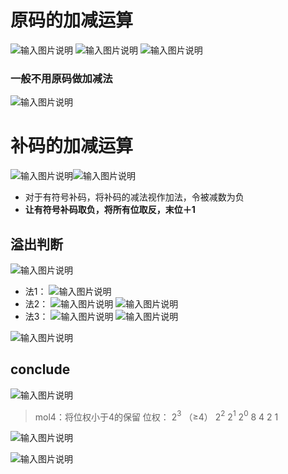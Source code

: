 


# 原码的加减运算


![输入图片说明](/imgs/2025-07-29/EvuBXvS2cCtEWqq9.png)
![输入图片说明](/imgs/2025-07-29/qpG7qbk1F0rwrrRM.png)
![输入图片说明](/imgs/2025-07-29/0rXrPyZ67R6gnaMe.png)
### 一般不用原码做加减法
![输入图片说明](/imgs/2025-08-03/1UYl3fFu59h7szPO.png)

# 补码的加减运算
![输入图片说明](/imgs/2025-07-29/YSoUevhHgfHIhVYJ.png)![输入图片说明](/imgs/2025-07-29/WooupeNLB681tjDQ.png)
- 对于有符号补码，将补码的减法视作加法，令被减数为负
- **让有符号补码取负，将所有位取反，末位＋1**


## 溢出判断
![输入图片说明](/imgs/2025-07-29/trJUg97yOqqZNw0t.png)
- 法1：
![输入图片说明](/imgs/2025-07-29/3eSruyoiljTcQAQq.png)
- 法2：
![输入图片说明](/imgs/2025-07-29/iaNbE5cjDitCctVF.png)
![输入图片说明](/imgs/2025-07-29/YepxiVfL4bvtbac4.png)
- 法3：
![输入图片说明](/imgs/2025-07-29/7VZM8vi4BTnZihRM.png)
![输入图片说明](/imgs/2025-07-29/H97dUskSKrsDVw1l.png)

![输入图片说明](/imgs/2025-08-03/pUkEl2YJBLC45M3d.png)
## conclude
![输入图片说明](/imgs/2025-07-29/Sw3qmt5J8LK1n8yI.png)
>mol4：将位权小于4的保留
位权：
2$^3$ （≥4）   2$^2$ 2$^1$ 2$^0$
8 4 2 1
  
  ![输入图片说明](/imgs/2025-07-29/l8bVBrUe3rRaxIzy.png)
  
![输入图片说明](/imgs/2025-07-29/ZFus57wT0UMPHvrS.png)
<!--stackedit_data:
eyJoaXN0b3J5IjpbMTcxNTAxNjEwOCw2NTMxNDEyNTQsMTc5MT
A5NDMwMSwtMTUyMjc0NzUxMSwtMTY1MzQ5NDkyMyw0NDA5MDU2
MTldfQ==
-->